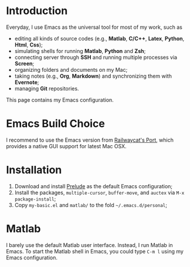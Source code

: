 # Introduction
Everyday, I use Emacs as the universal tool for most of my work, such as
- editing all kinds of source codes (e.g., **Matlab**, **C/C++**, **Latex**, **Python**, **Html**, **Css**);
- simulating shells for running **Matlab**, **Python** and **Zsh**;
- connecting server through **SSH** and running multiple processes via **Screen**;
- organizing folders and documents on my Mac;
- taking notes (e.g., **Org**, **Markdown**) and synchronizing them with **Evernote**;
- managing **Git** repositories.

This page contains my Emacs configuration.

# Emacs Build Choice
I recommend to use the Emacs version from
[Railwaycat's Port](https://github.com/railwaycat/emacs-mac-port),
which provides a native GUI support for latest Mac OSX.

# Installation
1. Download and install [Prelude](https://github.com/bbatsov/prelude) as the default Emacs configuration;
2. Install the packages, `multiple-cursor`, `buffer-move`, and `auctex` via `M-x package-install`;
3. Copy `my-basic.el` and `matlab/` to the fold `~/.emacs.d/personal`;

# Matlab
I barely use the default Matlab user interface. Instead, I run Matlab in Emacs.
To start the Matlab shell in Emacs, you could type `C-m l` using my Emacs configuration.
